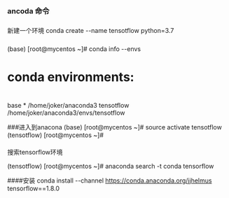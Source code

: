 ### ancoda 命令
#####
新建一个环境
conda create --name tensotflow python=3.7 

#####
(base) [root@mycentos ~]# conda info --envs
# conda environments:
#
base                  *  /home/joker/anaconda3
tensotflow               /home/joker/anaconda3/envs/tensotflow



###进入到anacona
(base) [root@mycentos ~]# source activate tensotflow
(tensotflow) [root@mycentos ~]# 


####
搜索tensorflow环境

(tensotflow) [root@mycentos ~]#  anaconda search -t conda tensorflow


####安装
conda install --channel https://conda.anaconda.org/jjhelmus tensorflow==1.8.0
